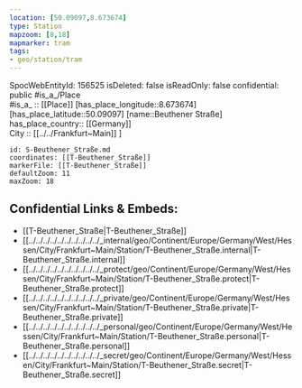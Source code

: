 ```yaml
---
location: [50.09097,8.673674] 
type: Station 
mapzoom: [8,18] 
mapmarker: tram 
tags:
- geo/station/tram
---
```

SpocWebEntityId: 156525
isDeleted: false
isReadOnly: false
confidential: public
#is_a_/Place  
#is_a_ :: [[Place]] 
[has_place_longitude::8.673674] 
[has_place_latitude::50.09097] 
[name::Beuthener Straße] 
has_place_country:: [[Germany]]  
City :: [[../../Frankfurt~Main]] ] 


```leaflet
id: S-Beuthener_Straße.md
coordinates: [[T-Beuthener_Straße]] 
markerFile: [[T-Beuthener_Straße]] 
defaultZoom: 11 
maxZoom: 18
```


## Confidential Links & Embeds: 
- [[T-Beuthener_Straße|T-Beuthener_Straße]] 
- [[../../../../../../../../../../_internal/geo/Continent/Europe/Germany/West/Hessen/City/Frankfurt~Main/Station/T-Beuthener_Straße.internal|T-Beuthener_Straße.internal]] 
- [[../../../../../../../../../../_protect/geo/Continent/Europe/Germany/West/Hessen/City/Frankfurt~Main/Station/T-Beuthener_Straße.protect|T-Beuthener_Straße.protect]] 
- [[../../../../../../../../../../_private/geo/Continent/Europe/Germany/West/Hessen/City/Frankfurt~Main/Station/T-Beuthener_Straße.private|T-Beuthener_Straße.private]] 
- [[../../../../../../../../../../_personal/geo/Continent/Europe/Germany/West/Hessen/City/Frankfurt~Main/Station/T-Beuthener_Straße.personal|T-Beuthener_Straße.personal]] 
- [[../../../../../../../../../../_secret/geo/Continent/Europe/Germany/West/Hessen/City/Frankfurt~Main/Station/T-Beuthener_Straße.secret|T-Beuthener_Straße.secret]] 
